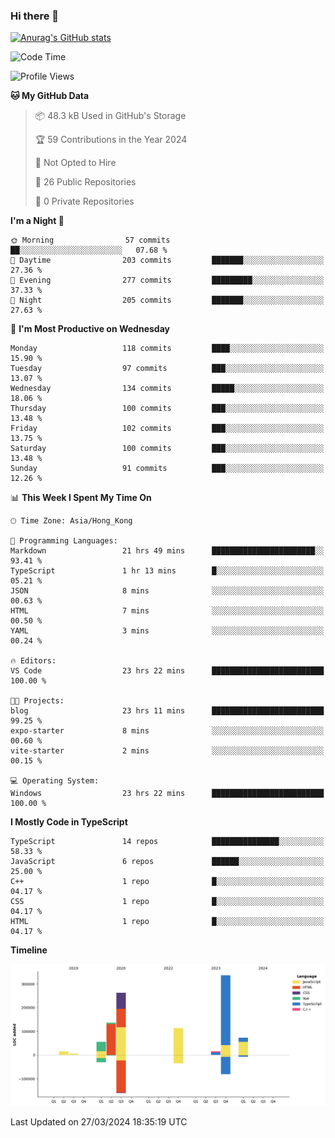 ### Hi there 👋

<!--
**welives/welives** is a ✨ _special_ ✨ repository because its `README.md` (this file) appears on your GitHub profile.

Here are some ideas to get you started:

- 🔭 I’m currently working on ...
- 🌱 I’m currently learning ...
- 👯 I’m looking to collaborate on ...
- 🤔 I’m looking for help with ...
- 💬 Ask me about ...
- 📫 How to reach me: ...
- 😄 Pronouns: ...
- ⚡ Fun fact: ...
-->

[![Anurag's GitHub stats](https://github-readme-stats.vercel.app/api?username=welives)](https://github.com/anuraghazra/github-readme-stats)

<!--START_SECTION:waka-->
![Code Time](http://img.shields.io/badge/Code%20Time-261%20hrs%2012%20mins-blue)

![Profile Views](http://img.shields.io/badge/Profile%20Views-3-blue)

**🐱 My GitHub Data** 

> 📦 48.3 kB Used in GitHub's Storage 
 > 
> 🏆 59 Contributions in the Year 2024
 > 
> 🚫 Not Opted to Hire
 > 
> 📜 26 Public Repositories 
 > 
> 🔑 0 Private Repositories 
 > 
**I'm a Night 🦉** 

```text
🌞 Morning                57 commits          ██░░░░░░░░░░░░░░░░░░░░░░░   07.68 % 
🌆 Daytime                203 commits         ███████░░░░░░░░░░░░░░░░░░   27.36 % 
🌃 Evening                277 commits         █████████░░░░░░░░░░░░░░░░   37.33 % 
🌙 Night                  205 commits         ███████░░░░░░░░░░░░░░░░░░   27.63 % 
```
📅 **I'm Most Productive on Wednesday** 

```text
Monday                   118 commits         ████░░░░░░░░░░░░░░░░░░░░░   15.90 % 
Tuesday                  97 commits          ███░░░░░░░░░░░░░░░░░░░░░░   13.07 % 
Wednesday                134 commits         █████░░░░░░░░░░░░░░░░░░░░   18.06 % 
Thursday                 100 commits         ███░░░░░░░░░░░░░░░░░░░░░░   13.48 % 
Friday                   102 commits         ███░░░░░░░░░░░░░░░░░░░░░░   13.75 % 
Saturday                 100 commits         ███░░░░░░░░░░░░░░░░░░░░░░   13.48 % 
Sunday                   91 commits          ███░░░░░░░░░░░░░░░░░░░░░░   12.26 % 
```


📊 **This Week I Spent My Time On** 

```text
🕑︎ Time Zone: Asia/Hong_Kong

💬 Programming Languages: 
Markdown                 21 hrs 49 mins      ███████████████████████░░   93.41 % 
TypeScript               1 hr 13 mins        █░░░░░░░░░░░░░░░░░░░░░░░░   05.21 % 
JSON                     8 mins              ░░░░░░░░░░░░░░░░░░░░░░░░░   00.63 % 
HTML                     7 mins              ░░░░░░░░░░░░░░░░░░░░░░░░░   00.50 % 
YAML                     3 mins              ░░░░░░░░░░░░░░░░░░░░░░░░░   00.24 % 

🔥 Editors: 
VS Code                  23 hrs 22 mins      █████████████████████████   100.00 % 

🐱‍💻 Projects: 
blog                     23 hrs 11 mins      █████████████████████████   99.25 % 
expo-starter             8 mins              ░░░░░░░░░░░░░░░░░░░░░░░░░   00.60 % 
vite-starter             2 mins              ░░░░░░░░░░░░░░░░░░░░░░░░░   00.15 % 

💻 Operating System: 
Windows                  23 hrs 22 mins      █████████████████████████   100.00 % 
```

**I Mostly Code in TypeScript** 

```text
TypeScript               14 repos            ███████████████░░░░░░░░░░   58.33 % 
JavaScript               6 repos             ██████░░░░░░░░░░░░░░░░░░░   25.00 % 
C++                      1 repo              █░░░░░░░░░░░░░░░░░░░░░░░░   04.17 % 
CSS                      1 repo              █░░░░░░░░░░░░░░░░░░░░░░░░   04.17 % 
HTML                     1 repo              █░░░░░░░░░░░░░░░░░░░░░░░░   04.17 % 
```



**Timeline**

![Lines of Code chart](https://raw.githubusercontent.com/welives/welives/main/assets/bar_graph.png)


 Last Updated on 27/03/2024 18:35:19 UTC
<!--END_SECTION:waka-->
